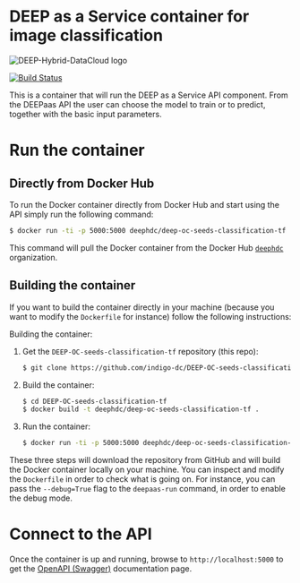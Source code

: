 # DEEP as a Service container for image classification

![DEEP-Hybrid-DataCloud logo](https://deep-hybrid-datacloud.eu/wp-content/uploads/sites/2/2018/01/logo.png)

[![Build Status](https://jenkins.indigo-datacloud.eu:8080/buildStatus/icon?job=Pipeline-as-code/DEEP-OC-org/DEEP-OC-seeds-classification-tf/master)](https://jenkins.indigo-datacloud.eu:8080/job/Pipeline-as-code/job/DEEP-OC-org/job/DEEP-OC-seeds-classification-tf/job/master)

This is a container that will run the DEEP as a Service API component. From the DEEPaas API the user can choose the model
 to train or to predict, together with the basic input parameters.

# Run the container

## Directly from Docker Hub

To run the Docker container directly from Docker Hub and start using the API
simply run the following command:

```bash
$ docker run -ti -p 5000:5000 deephdc/deep-oc-seeds-classification-tf
```

This command will pull the Docker container from the Docker Hub
[`deephdc`](https://hub.docker.com/u/deephdc/) organization.

## Building the container

If you want to build the container directly in your machine (because you want
to modify the `Dockerfile` for instance) follow the following instructions:

Building the container:

1. Get the `DEEP-OC-seeds-classification-tf` repository (this repo):

    ```bash
    $ git clone https://github.com/indigo-dc/DEEP-OC-seeds-classification-tf
    ```

2. Build the container:

    ```bash
    $ cd DEEP-OC-seeds-classification-tf
    $ docker build -t deephdc/deep-oc-seeds-classification-tf .
    ```

3. Run the container:

    ```bash
    $ docker run -ti -p 5000:5000 deephdc/deep-oc-seeds-classification-tf
    ```

These three steps will download the repository from GitHub and will build the
Docker container locally on your machine. You can inspect and modify the
`Dockerfile` in order to check what is going on. For instance, you can pass the
`--debug=True` flag to the `deepaas-run` command, in order to enable the debug
mode.

# Connect to the API

Once the container is up and running, browse to `http://localhost:5000` to get
the [OpenAPI (Swagger)](https://www.openapis.org/) documentation page.
